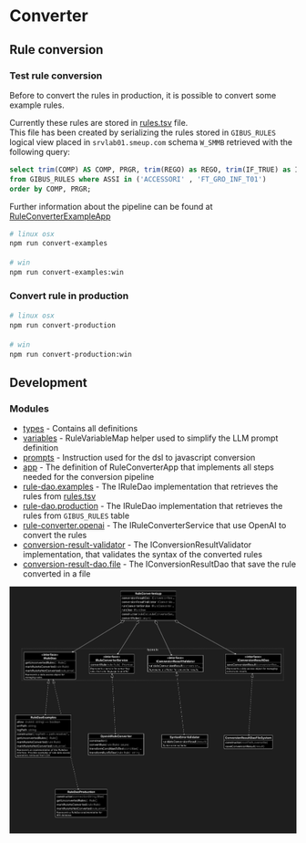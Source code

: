 # Converter

## Rule conversion

### Test rule conversion

Before to convert the rules in production, it is possible to convert some example rules.  

Currently these rules are stored in [rules.tsv](../assets/test/rules.tsv) file.  
This file has been created by serializing the rules stored in `GIBUS_RULES` logical view placed in `srvlab01.smeup.com` schema `W_SMMB` retrieved with the following query:

```sql
select trim(COMP) AS COMP, PRGR, trim(REGO) as REGO, trim(IF_TRUE) as IF_TRUE, trim(IF_FALSE) as IF_FALSE 
from GIBUS_RULES where ASSI in ('ACCESSORI' , 'FT_GRO_INF_T01')
order by COMP, PRGR;
```

Further information about the pipeline can be found at [RuleConverterExampleApp](../src/converter/app.examples.ts) 

```sh
# linux osx
npm run convert-examples

# win
npm run convert-examples:win
```


### Convert rule in production

```sh
# linux osx
npm run convert-production

# win
npm run convert-production:win
```


## Development

### Modules
- [types](../src/converter/types.ts) - Contains all definitions
- [variables](../src/converter/variables.ts) - RuleVariableMap helper used to simplify the LLM prompt definition
- [prompts](../src/converter/prompts.ts) - Instruction used for the dsl to javascript conversion
- [app](../src/converter/app.ts) - The definition of RuleConverterApp that implements all steps needed for the conversion pipeline
- [rule-dao.examples](../src/converter/rule-dao.examples.ts) - The IRuleDao implementation that retrieves the rules from [rules.tsv](../assets/test/rules.tsv)
- [rule-dao.production](../src/converter/rule-dao.production.ts) - The IRuleDao implementation that retrieves the rules from `GIBUS_RULES` table
- [rule-converter.openai](../src/converter/rule-converter.openai.ts) - The IRuleConverterService that use OpenAI to convert the rules
- [conversion-result-validator](../src/converter/conversion-result-validator.ts) - The IConversionResultValidator implementation, that validates the syntax of the converted rules
- [conversion-result-dao.file](../src/converter/convertion-result-dao.file.ts) - The IConversionResultDao that save the rule converted in a file


![Image](converter_diagram.png)

